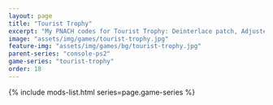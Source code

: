 ```yaml
---
layout: page
title: "Tourist Trophy"
excerpt: "My PNACH codes for Tourist Trophy: Deinterlace patch, Adjusted trigger sensitivity."
image: "assets/img/games/tourist-trophy.jpg"
feature-img: "assets/img/games/bg/tourist-trophy.jpg"
parent-series: "console-ps2"
game-series: "tourist-trophy"
order: 18
---
```


{% include mods-list.html series=page.game-series %}
